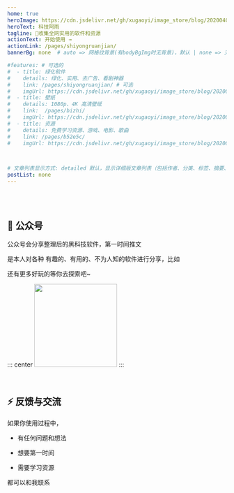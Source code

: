 ```yaml
---
home: true
heroImage: https://cdn.jsdelivr.net/gh/xugaoyi/image_store/blog/20200409124835.png
heroText: 科技阿雨
tagline: 🚀收集全网实用的软件和资源
actionText: 开始使用 →
actionLink: /pages/shiyongruanjian/
bannerBg: none  # auto => 网格纹背景(有bodyBgImg时无背景)，默认 | none => 无 | '大图地址' | background: 自定义背景样式       提示：如发现文本颜色不适应你的背景时可以到palette.styl修改$bannerTextColor变量

#features: # 可选的
#  - title: 绿化软件
#    details: 绿化、实用、去广告、看剧神器
#    link: /pages/shiyongruanjian/ # 可选
#    imgUrl: https://cdn.jsdelivr.net/gh/xugaoyi/image_store/blog/20200409124835.png # 可选
#  - title: 壁纸
#    details: 1080p、4K 高清壁纸
#    link:  /pages/bizhi/
#    imgUrl: https://cdn.jsdelivr.net/gh/xugaoyi/image_store/blog/20200409124835.png
#  - title: 资源
#    details: 免费学习资源、游戏、电影、歌曲
#    link: /pages/b52e5c/
#    imgUrl: https://cdn.jsdelivr.net/gh/xugaoyi/image_store/blog/20200409124835.png
 


# 文章列表显示方式: detailed 默认，显示详细版文章列表（包括作者、分类、标签、摘要、分页等）| simple => 显示简约版文章列表（仅标题和日期）| none 不显示文章列表
postList: none
---
```




<br/>

 

<br/>



 ## 💎 公众号

公众号会分享整理后的黑科技软件，第一时间推文

<Badge text="科技阿雨"/>是本人对各种 有趣的、有用的、不为人知的软件进行分享，比如
<!-- 

- [小霸王游戏机](https://game.xugaoyi.com)
- [爱国头像生成器](https://avatar.xugaoyi.com/)
- [到账语音生成器](https://zfb.xugaoyi.com/)
-->

还有更多好玩的等你去探索吧~

::: center
<img src="https://cdn.jsdelivr.net/gh/xugaoyi/image_store@master/blog/qrcode.zdqv9mlfc0g.jpg"  style="width:190px;" />
:::



<br/>

## ⚡ 反馈与交流

如果你使用过程中，

- 有任何问题和想法

- 想要第一时间

- 需要学习资源

都可以和我联系




<!-- Happy new year -->
<br/><br/>

<!-- 

<div class="container-happy">
  <div>
    <span>Happy</span>
    <span>Wish</span>
  </div>
    <div>
    <span>New</span>
    <span>You</span>
  </div>
  <footer>
      <div>
    <span>Year</span>
    <span>Luck</span>
  </div>
  <div>
    <span>2022</span>
    <span>Tomorrow</span>
  </div>
  </footer>
</div>

<style>
.container-happy {
  font-size: 18px;
  font-family: Times New Roman;
  perspective: 35rem;
  width: 100%;
  margin: 0 auto;
  color: tomato;
  opacity: 0.8;
}
.container-happy footer {
  perspective: 35rem;
  transform: translateY(-1.4rem);
}
.container-happy div {
  font-size: 5rem;
  height: 6rem;
  overflow: hidden;
  text-transform: uppercase;

}

.container-happy div>span {
  display: block;
  height: 6rem;
  padding: 0 1rem;
  font-weight: bold;
  letter-spacing: .2rem;
  text-align: center;
  transition: .3s;
}

.container-happy:hover div>span {
  transform: translateY(-100%);
}

.container-happy div:nth-child(odd) {
  background-color: #EBFCFF;
  transform: rotateX(30deg);
}

.container-happy div:nth-child(even) {
  background-color: #E6F4F1;
  transform: translateY(-.6rem) rotateX(-30deg);
}
</style> 

-->

<!-- AD -->

<div class="wwads-cn wwads-horizontal pageB" data-id="136" style="width:100%;max-height:80px;min-height:auto;"></div>
<style>
  .pageB img{width:80px!important;}
  .pageT .wwads-content{display:flex;align-items: center;}
  .pageT .wwads-poweredby{display:none!important;}
  .pageT .wwads-hide{display:none!important;}
</style>


<!-- 评论 -->
<Vssue :title="$title" />